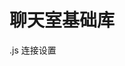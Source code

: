 # 聊天室基础库

.js 连接设置
<script src="./socket.io"></script>
<script type="javascript/text">
var server = io.connect("qiyi.io");
</script>
